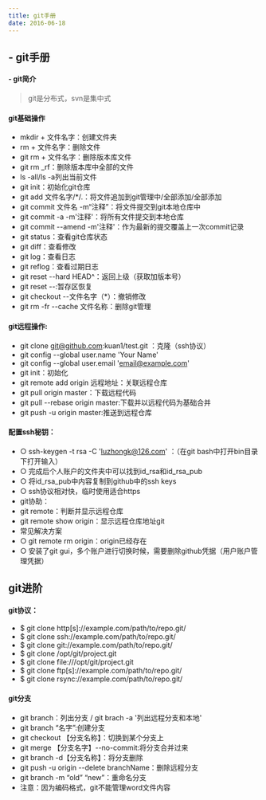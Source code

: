 ```yaml
---
title: git手册
date: 2016-06-18
---
```

## - git手册
#### - git简介
>  git是分布式，svn是集中式

#### git基础操作
- mkdir + 文件名字：创建文件夹 
- rm + 文件名字：删除文件 
- git rm + 文件名字：删除版本库文件 
- git rm _rf：删除版本库中全部的文件 
- ls -all/ls -a列出当前文件 
- git init：初始化git仓库 
- git add 文件名字/*/.：将文件追加到git管理中/全部添加/全部添加 
- git commit 文件名 -m“注释”：将文件提交到git本地仓库中 
- git commit -a -m'注释'：将所有文件提交到本地仓库 
- git commit --amend -m'注释'：作为最新的提交覆盖上一次commit记录 
- git status：查看git仓库状态 
- git diff：查看修改 
- git log：查看日志 
- git reflog：查看过期日志 
- git reset --hard HEAD^：返回上级（获取加版本号） 
- git reset --:暂存区恢复 
- git checkout --文件名字（*）：撤销修改 
- git rm -fr --cache 文件名称：删除git管理

#### git远程操作:
- git clone git@github.com:kuan1/test.git ：克隆（ssh协议）
- git config --global user.name 'Your Name'
- git config --global user.email 'email@example.com'
- git init：初始化
- git remote add origin 远程地址：关联远程仓库
- git pull origin master：下载远程代码
- git pull --rebase origin master:下载并以远程代码为基础合并
- git push -u origin master:推送到远程仓库
#### 配置ssh秘钥：
- ○ ssh-keygen -t rsa -C 'luzhongk@126.com' ：（在git bash中打开bin目录下打开输入）
- ○ 完成后个人账户的文件夹中可以找到id_rsa和id_rsa_pub 
- ○ 将id_rsa_pub中内容复制到github中的ssh keys 
- ○ ssh协议相对快，临时使用适合https 
- git协助：
- git remote：判断并显示远程仓库 
- git remote show origin：显示远程仓库地址git 
- 常见解决方案
- ○ git remote rm origin：origin已经存在 
- ○ 安装了git gui，多个账户进行切换时候，需要删除github凭据（用户账户管理凭据） 
## git进阶
#### git协议：
- $ git clone http[s]://example.com/path/to/repo.git/ 
- $ git clone ssh://example.com/path/to/repo.git/ 
- $ git clone git://example.com/path/to/repo.git/ 
- $ git clone /opt/git/project.git 
- $ git clone file:///opt/git/project.git 
- $ git clone ftp[s]://example.com/path/to/repo.git/ 
- $ git clone rsync://example.com/path/to/repo.git/ 
#### git分支
- git branch：列出分支 / git brach -a '列出远程分支和本地' 
- git branch “名字”:创建分支 
- git checkout 【分支名称】：切换到某个分支上 
- git merge 【分支名字】--no-commit:将分支合并过来 
- git branch -d【分支名称】：将分支删除 
- git push -u origin --delete branchName：删除远程分支 
- git branch -m “old” “new”：重命名分支 
- 注意：因为编码格式，git不能管理word文件内容
  